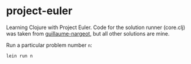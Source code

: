 # project-euler

Learning Clojure with Project Euler. Code for the solution runner (core.clj) was taken from [guillaume-nargeot](https://github.com/guillaume-nargeot/project-euler-clojure/blob/master/src/project_euler/core.clj), but all other solutions are mine.

Run a particular problem number `n`:

```
lein run n
```
